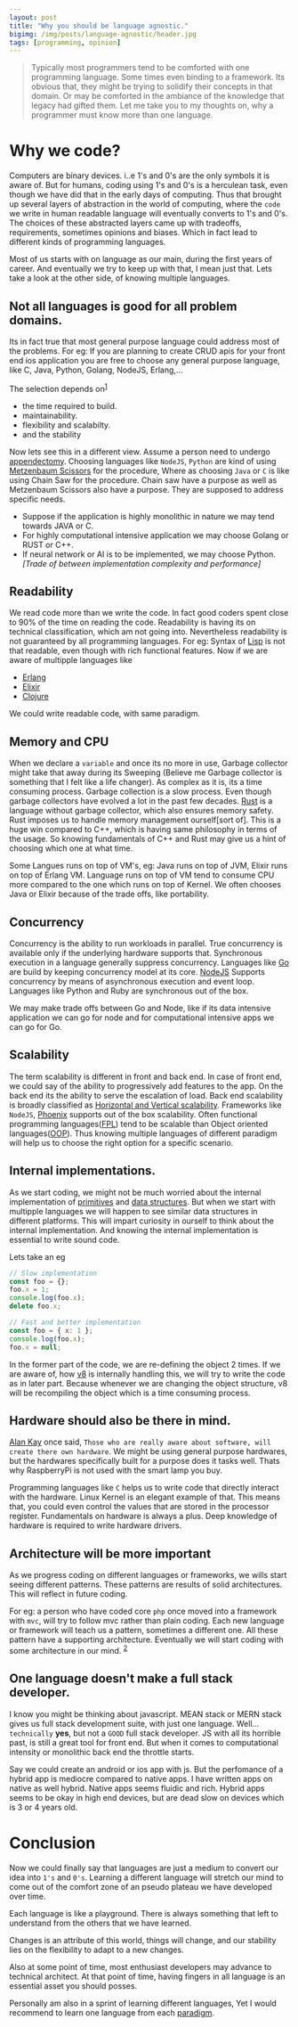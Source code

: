 ```yaml
---
layout: post
title: "Why you should be language agnostic."
bigimg: /img/posts/language-agnostic/header.jpg
tags: [programming, opinion]
---
```


> Typically most programmers tend to be comforted with one programming language. Some times even binding to a framework. Its obvious that, they might be trying to solidify their concepts in that domain. Or may be comforted in the ambiance of the knowledge that legacy had gifted them. Let me take you to my thoughts on,
> why a programmer must know more than one language.

# Why we code?

Computers are binary devices. i..e 1's and 0's are the only symbols it is aware of.
But for humans, coding using 1's and 0's is a herculean task, even though we have did that in the early days of computing. Thus that brought up several layers of abstraction in the world of computing,
where the `code` we write in human readable language will eventually converts to 1's and 0's.
The choices of these abstracted layers came up with tradeoffs, requirements, sometimes opinions and biases. Which in fact lead to different kinds of programming languages.

Most of us starts with on language as our main, during the first years of career. And eventually we try to
keep up with that, I mean just that. Lets take a look at the other side, of knowing multiple languages.

## Not all languages is good for all problem domains.

Its in fact true that most general purpose language could address most of the problems.
For eg: If you are planning to create CRUD apis for your front end
ios application you are free to choose any general purpose language,
like C, Java, Python, Golang, NodeJS, Erlang,...

The selection depends on<sup>[1](https://enterpriseprogrammer.com/2013/06/15/sfems-stable-flexible-extensible-maintainable-scalable/)</sup>

* the time required to build.
* maintainability.
* flexibility and scalabilty.
* and the stability

Now lets see this in a different view.
Assume a person need to undergo [appendectomy](https://en.wikipedia.org/wiki/Appendectomy).
Choosing languages like `NodeJS`, `Python` are kind of using [Metzenbaum Scissors](https://en.wikipedia.org/wiki/Metzenbaum_scissors) for the procedure,
Where as choosing `Java` or `C` is like using Chain Saw for the procedure. Chain saw have a purpose as well as Metzenbaum Scissors also have a
purpose. They are supposed to address specific needs.

* Suppose if the application is highly monolithic in nature we may tend towards JAVA or C.
* For highly computational intensive application we may choose Golang or RUST or C++.
* If neural network or AI is to be implemented, we may choose Python._[Trade of between implementation complexity and performance]_

## Readability

We read code more than we write the code. In fact good coders spent close to 90% of the time on reading the code.
Readability is having its on technical classification, which am not going into.
Nevertheless readability is not guaranteed by all programming languages. For eg: Syntax of [Lisp](<https://en.wikipedia.org/wiki/Lisp_(programming_language)>)
is not that readable, even though with rich functional features.
Now if we are aware of multipple languages like

* [Erlang](<https://en.wikipedia.org/wiki/Erlang_(programming_language)>)
* [Elixir](<https://en.wikipedia.org/wiki/Elixir_(programming_language)>)
* [Clojure](https://en.wikipedia.org/wiki/Clojure)

We could write readable code, with same paradigm.

## Memory and CPU

When we declare a `variable` and once its no more in use, Garbage collector might take that away
during its Sweeping (Believe me Garbage collector is something that I felt like a life changer).
As complex as it is, its a time consuming process. Garbage collection is
a slow process. Even though garbage collectors have evolved a lot in the past few decades.
[Rust](https://www.rust-lang.org/en-US/) is a language without garbage collector, which also ensures
memory safety. Rust imposes us to handle memory management ourself[sort of]. This is a huge win compared to C++, which is having same philosophy in terms of the usage.
So knowing fundamentals of C++ and Rust may give us a hint of choosing which one at what time.

Some Langues runs on top of VM's, eg: Java runs on top of JVM, Elixir runs on top of Erlang VM. Language runs on top of VM tend to consume CPU more compared to the one which runs on top of Kernel.
We often chooses Java or Elixir because of the trade offs, like portability.

## Concurrency

Concurrency is the ability to run workloads in parallel. True concurrency is available only if the underlying
hardware supports that. Synchronous execution in a language generally suppress concurrency. Languages like [Go](https://golang.org/) are build by keeping concurrency model at its core. [NodeJS](https://nodejs.org/en/) Supports concurrency by means of asynchronous execution and event loop. Languages like Python and Ruby are
synchronous out of the box.

We may make trade offs between Go and Node, like if its data intensive application we can go for node
and for computational intensive apps we can go for Go.

## Scalability

The term scalability is different in front and back end. In case of front end, we could say of the
ability to progressively add features to the app. On the back end its the ability to serve
the escalation of load. Back end scalability is broadly classified as [Horizontal and Vertical scalability](https://stackoverflow.com/a/11715598/6249642). Frameworks like `NodeJS`, [Phoenix](http://phoenixframework.org/) supports out of the box scalability.
Often functional programming languages([FPL](https://en.wikipedia.org/wiki/Functional_programming)) tend to be scalable than Object oriented languages([OOP](https://en.wikipedia.org/wiki/Object-oriented_programming)). Thus knowing multiple languages of different paradigm will help us to choose the right option for a
specific scenario.

## Internal implementations.

As we start coding, we might not be much worried about the internal implementation of [primitives](https://en.wikipedia.org/wiki/Language_primitive) and [data structures](https://en.wikipedia.org/wiki/Data_structure). But when we start with multipple languages we will
happen to see similar data structures in different platforms. This will impart curiosity in ourself to think
about the internal implementation. And knowing the internal implementation is essential to write sound code.

Lets take an eg

```javascript
// Slow implementation
const foo = {};
foo.x = 1;
console.log(foo.x);
delete foo.x;

// Fast and better implementation
const foo = { x: 1 };
console.log(foo.x);
foo.x = null;
```

In the former part of the code, we are re-defining the object 2 times. If we are aware of, how [v8](https://github.com/v8/v8) is internally
handling this, we will try to write the code as in later part. Because whenever we are changing the object structure, v8 will be recompiling the object which is a time consuming process.

## Hardware should also be there in mind.

[Alan Kay](https://en.wikipedia.org/wiki/Alan_Kay) once said, `Those who are really aware about software, will create there own hardware`.
We might be using general purpose hardwares, but the hardwares specifically built for a purpose does it
tasks well. Thats why RaspberryPi is not used with the smart lamp you buy.

Programming languages like `C` helps us to write code that directly interact with the hardware.
Linux Kernel is an elegant example of that.
This means that, you could even control the values that are stored in the processor register.
Fundamentals on hardware is always a plus. Deep knowledge of hardware is required to write
hardware drivers.

## Architecture will be more important

As we progress coding on different languages or frameworks, we wills start seeing
different patterns. These patterns are results of solid architectures.
This will reflect in future coding.

For eg:
a person who have coded core `php` once moved into a framework with `mvc`,
will try to follow mvc rather than plain coding. Each new language
or framework will teach us a pattern, sometimes a different one.
All these pattern have a supporting architecture.
Eventually we will start coding with some architecture in our mind. <sup>[2](http://www.enterpriseintegrationpatterns.com/)</sup>

## One language doesn't make a full stack developer.

I know you might be thinking about javascript. MEAN stack or MERN stack gives us full stack development
suite, with just one language. Well... `technically` **yes**, but not a `GOOD` full stack
developer. JS with all its horrible past, is still a great tool for front end. But when it comes to
computational intensity or monolithic back end the throttle starts.

Say we could create an android or ios app with js. But the perfomance of a hybrid app is mediocre compared to
native apps. I have written apps on native as well hybrid. Native apps seems fluidic and rich. Hybrid apps
seems to be okay in high end devices, but are dead slow on devices which is 3 or 4 years old.

# Conclusion

Now we could finally say that languages are just a medium to convert our idea into `1's` and `0's`.
Learning a different language will stretch our mind to come out of the comfort zone of an
pseudo plateau we have developed over time.

Each language is like a playground. There is always something that left to understand from the
others that we have learned.

Changes is an attribute of this world, things will change, and our stability lies on the flexibility
to adapt to a new changes.

Also at some point of time, most enthusiast developers may advance to technical architect.
At that point of time, having fingers in all language is an essential asset you should posses.

Personally am also in a sprint of learning different languages, Yet I would recommend to learn
one language from each [paradigm](https://en.wikipedia.org/wiki/Programming_paradigm).
